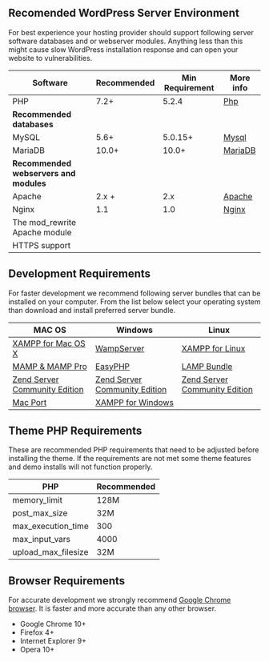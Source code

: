 ## Recomended WordPress Server Environment
For best experience your hosting provider should support following server software databases and or webserver modules. Anything less than this might cause slow WordPress installation response and can open your website to vulnerabilities.

| Software | Recommended | Min Requirement | More info |
| ------ | ----------- | ----------- | ----------- |
| PHP   | 7.2+ | 5.2.4 | [Php](http://www.php.net) |
| **Recommended databases** | | | |
| MySQL | 5.6+ | 5.0.15+| [Mysql](https://mysql.org/) | 
| MariaDB | 10.0+ | 10.0+| [MariaDB](http://http://www.mariadb.com) |
| **Recommended webservers and modules** | | | |
| Apache | 2.x + | 2.x | [Apache](http://http://www.apache.org) |
| Nginx | 1.1 | 1.0 | [Nginx](http://wiki.nginx.org/) |
| The mod_rewrite Apache module | | | |
| HTTPS support | | | |


## Development Requirements

 For faster development we recommend following server bundles that can be installed on your computer. From the list below select your operating system than download and install preferred server bundle.
 

| MAC OS | Windows | Linux |
| ------ |------ |------ |
| [XAMPP for Mac OS X](http://www.apachefriends.org/en/xampp-macosx.html) | [WampServer](http://www.wampserver.com/en/) | [XAMPP for Linux](http://www.apachefriends.org/en/xampp-linux.html) |
| [MAMP & MAMP Pro](http://www.mamp.info/)| [EasyPHP](http://www.easyphp.org/) | [LAMP Bundle](http://en.wikipedia.org/wiki/LAMP_(software_bundle)) |
| [Zend Server Community Edition](http://www.zend.com/en/products/server-ce/) | [Zend Server Community Edition](http://www.zend.com/en/products/server-ce/) | [Zend Server Community Edition](http://www.zend.com/en/products/server-ce/) |
| [Mac Port](http://www.techiecorner.com/174/how-to-install-apache-php-mysql-with-macport-in-mac-os-x/) | [XAMPP for Windows](http://www.apachefriends.org/en/xampp-windows.html) | |


## Theme PHP Requirements

These are recommended PHP requirements that need to be adjusted before installing the theme. If the requirements are not met some theme features and demo installs will not function properly. 
 

| PHP | Recommended
| ------ |------ | 
| memory_limit  | 128M | 
| post_max_size | 32M | 
| max_execution_time | 300 | 
| max_input_vars | 4000 | 
| upload_max_filesize | 32M | 


## Browser Requirements

 For accurate development we strongly recommend [Google Chrome browser](https://www.google.com/intl/en/chrome/browser/). It is faster and more accurate than any other browser.
 
+ Google Chrome 10+
+ Firefox 4+
+ Internet Explorer 9+
+ Opera 10+